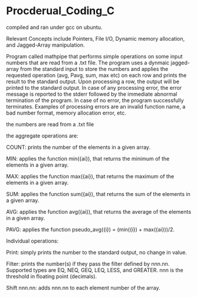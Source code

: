 # Procderual_Coding_C
 
compiled and ran under gcc on ubuntu.

Relevant Concepts include Pointers, File I/O, Dynamic memory allocation, and Jagged-Array manipulation.

Program called mathpipe that performs simple operations on some input numbers that are read from a .txt file. The program uses a dynmaic jagged-array from the standard input to store the numbers  and applies the requested operation (avg, Pavg, sum, max etc) on each row and prints the result to the standard output. Upon processing a row, the output will be printed to the standard output. In case of any processing error, the error message is reported to the stderr followed by the immediate abnormal termination of the program. In case of no error, the program successfully terminates. Examples of processing errors are an invalid function name, a bad number format, memory allocation error, etc.

the numbers are read from a .txt file 

the aggregate operations are:

COUNT: prints the number of the elements in a given array.

MIN: applies the function min({ai}), that returns the minimum of the elements in a given array.

MAX: applies the function max({ai}), that returns the maximum of the elements in a given array.

SUM: applies the function sum({ai}), that returns the sum of the elements in a given array.

AVG: applies the function avg({ai}), that returns the average of the elements in a given array.

PAVG: applies the function pseudo_avg({i}) = (min({i}) + max({ai}))/2.

Individual operations:

Print: simply prints the number to the standard output, no change in value.

Filter: prints the number(s) if they pass the filter defined by <TYPE> nnn.nn. Supported types are EQ, NEQ, GEQ, LEQ, LESS, and GREATER. nnn is the threshold
in floating point (decimals).


Shift nnn.nn: adds nnn.nn to each element number of the array.



